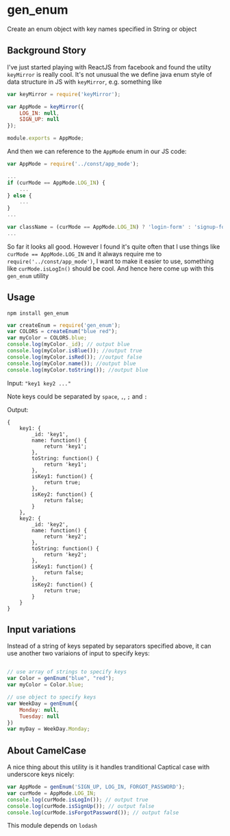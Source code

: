 gen_enum
========

Create an enum object with key names specified in String or object

Background Story
-----------------

I've just started playing with ReactJS from facebook and found the utilty `keyMirror` is really cool. It's not unusual the we define java enum style of data structure in JS with `keyMirror`, e.g. something like

```javascript
var keyMirror = require('keyMirror');

var AppMode = keyMirror({
    LOG_IN: null,
    SIGN_UP: null
});

module.exports = AppMode;
```

And then we can reference to the `AppMode` enum in our JS code:

```javascript
var AppMode = require('../const/app_mode');

...
if (curMode == AppMode.LOG_IN) {
    ...
} else {
    ...
}
...

var className = (curMode == AppMode.LOG_IN) ? 'login-form' : 'signup-form';
...

```

So far it looks all good. However I found it's quite often that I use things like `curMode == AppMode.LOG_IN` and it always require me to `require('../const/app_mode')`, I want to make it easier to use, something like `curMode.isLogIn()` should be cool. And hence here come up with this `gen_enum` utility

Usage
-----

`npm install gen_enum`

```javascript
var createEnum = require('gen_enum');
var COLORS = createEnum("blue red");
var myColor = COLORS.blue;
console.log(myColor._id); // output blue
console.log(myColor.isBlue()); //output true
console.log(myColor.isRed()); //output false
console.log(myColor.name()); //output blue
console.log(myColor.toString()); //output blue
```

Input:  `"key1 key2 ..."`

Note keys could be separated by `space`, `,`, `;` and `:`

Output: 

```
{
    key1: {
        _id: 'key1',
        name: function() {
            return 'key1';
        },
        toString: function() {
            return 'key1';
        },
        isKey1: function() {
            return true;
        },
        isKey2: function() {
            return false;
        }
    },
    key2: {
        _id: 'key2',
        name: function() {
            return 'key2';
        },
        toString: function() {
            return 'key2';
        },
        isKey1: function() {
            return false;
        },
        isKey2: function() {
            return true;
        }
    }
}
```

Input variations
-----------------

Instead of a string of keys sepated by separators specified above, it can use another two variaions of input to specify keys:

```javascript

// use array of strings to specify keys
var Color = genEnum("blue", "red");
var myColor = Color.blue;

// use object to specify keys
var WeekDay = genEnum({
    Monday: null,
    Tuesday: null
})
var myDay = WeekDay.Monday;
```

About CamelCase
----------------

A nice thing about this utility is it handles tranditional Captical case with underscore keys nicely:

```javascript
var AppMode = genEnum('SIGN_UP, LOG_IN, FORGOT_PASSWORD');
var curMode = AppMode.LOG_IN;
console.log(curMode.isLogIn()); // output true
console.log(curMode.isSignUp()); // output false
console.log(curMode.isForgotPassword()); // output false
```


This module depends on `lodash`